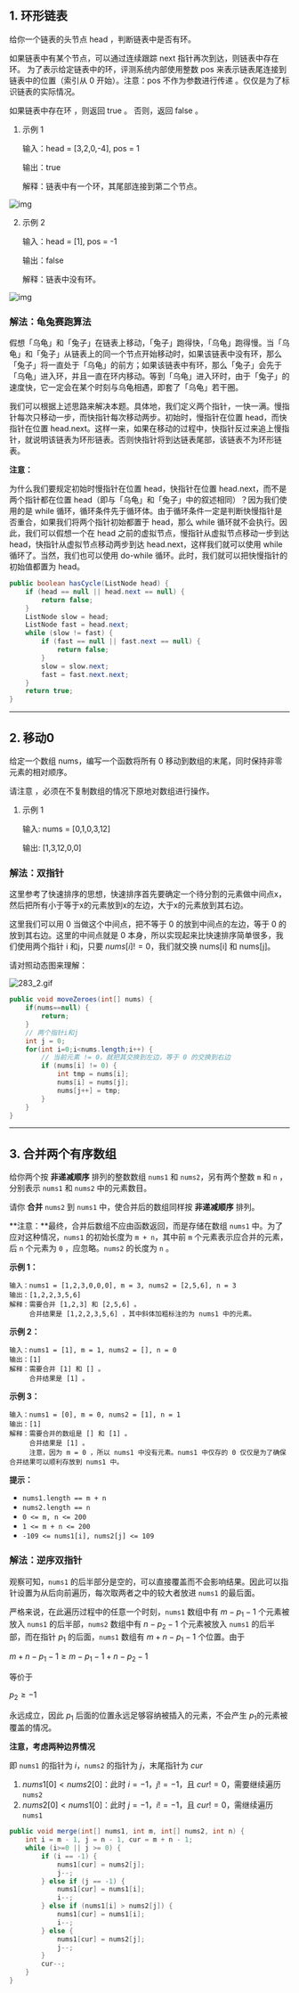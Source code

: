 ## 1. 环形链表

给你一个链表的头节点 head ，判断链表中是否有环。

如果链表中有某个节点，可以通过连续跟踪 next 指针再次到达，则链表中存在环。 为了表示给定链表中的环，评测系统内部使用整数 pos 来表示链表尾连接到链表中的位置（索引从 0 开始）。注意：pos 不作为参数进行传递 。仅仅是为了标识链表的实际情况。

如果链表中存在环 ，则返回 true 。 否则，返回 false 。

1. 示例 1

   输入：head = [3,2,0,-4], pos = 1

   输出：true

   解释：链表中有一个环，其尾部连接到第二个节点。

![img](https://assets.leetcode-cn.com/aliyun-lc-upload/uploads/2018/12/07/circularlinkedlist.png)



2. 示例 2

   输入：head = [1], pos = -1

   输出：false

   解释：链表中没有环。

![img](https://assets.leetcode-cn.com/aliyun-lc-upload/uploads/2018/12/07/circularlinkedlist_test3.png)



### 解法：龟兔赛跑算法

假想「乌龟」和「兔子」在链表上移动，「兔子」跑得快，「乌龟」跑得慢。当「乌龟」和「兔子」从链表上的同一个节点开始移动时，如果该链表中没有环，那么「兔子」将一直处于「乌龟」的前方；如果该链表中有环，那么「兔子」会先于「乌龟」进入环，并且一直在环内移动。等到「乌龟」进入环时，由于「兔子」的速度快，它一定会在某个时刻与乌龟相遇，即套了「乌龟」若干圈。

我们可以根据上述思路来解决本题。具体地，我们定义两个指针，一快一满。慢指针每次只移动一步，而快指针每次移动两步。初始时，慢指针在位置 head，而快指针在位置 head.next。这样一来，如果在移动的过程中，快指针反过来追上慢指针，就说明该链表为环形链表。否则快指针将到达链表尾部，该链表不为环形链表。

**注意：**

为什么我们要规定初始时慢指针在位置 head，快指针在位置 head.next，而不是两个指针都在位置 head（即与「乌龟」和「兔子」中的叙述相同）？因为我们使用的是 while 循环，循环条件先于循环体。由于循环条件一定是判断快慢指针是否重合，如果我们将两个指针初始都置于 head，那么 while 循环就不会执行。因此，我们可以假想一个在 head 之前的虚拟节点，慢指针从虚拟节点移动一步到达 head，快指针从虚拟节点移动两步到达 head.next，这样我们就可以使用 while 循环了。当然，我们也可以使用 do-while 循环。此时，我们就可以把快慢指针的初始值都置为 head。

```java
public boolean hasCycle(ListNode head) {
    if (head == null || head.next == null) {
        return false;
    }
    ListNode slow = head;
    ListNode fast = head.next;
    while (slow != fast) {
        if (fast == null || fast.next == null) {
            return false;
        }
        slow = slow.next;
        fast = fast.next.next;
    }
    return true;
}

```

---



## 2. 移动0

给定一个数组 nums，编写一个函数将所有 0 移动到数组的末尾，同时保持非零元素的相对顺序。

请注意 ，必须在不复制数组的情况下原地对数组进行操作。

1. 示例 1

   输入: nums = [0,1,0,3,12]

   输出: [1,3,12,0,0]



### 解法：双指针

这里参考了快速排序的思想，快速排序首先要确定一个待分割的元素做中间点x，然后把所有小于等于x的元素放到x的左边，大于x的元素放到其右边。

这里我们可以用 0 当做这个中间点，把不等于 0 的放到中间点的左边，等于 0 的放到其右边。这里的中间点就是 0 本身，所以实现起来比快速排序简单很多，我们使用两个指针 i 和j，只要 $nums[i]!=0$，我们就交换 nums[i] 和 nums[j]。

请对照动态图来理解：

![283_2.gif](https://pic.leetcode-cn.com/36d1ac5d689101cbf9947465e94753c626eab7fcb736ae2175f5d87ebc85fdf0-283_2.gif)

```java
public void moveZeroes(int[] nums) {
    if(nums==null) {
        return;
    }
    // 两个指针i和j
    int j = 0;
    for(int i=0;i<nums.length;i++) {
        // 当前元素 != 0，就把其交换到左边，等于 0 的交换到右边
        if (nums[i] != 0) {
            int tmp = nums[i];
            nums[i] = nums[j];
            nums[j++] = tmp;
        }
    }
}

```

---



## 3. 合并两个有序数组

给你两个按 **非递减顺序** 排列的整数数组 `nums1` 和 `nums2`，另有两个整数 `m` 和 `n` ，分别表示 `nums1` 和 `nums2` 中的元素数目。

请你 **合并** `nums2` 到 `nums1` 中，使合并后的数组同样按 **非递减顺序** 排列。

**注意：**最终，合并后数组不应由函数返回，而是存储在数组 `nums1` 中。为了应对这种情况，`nums1` 的初始长度为 `m + n`，其中前 `m` 个元素表示应合并的元素，后 `n` 个元素为 `0` ，应忽略。`nums2` 的长度为 `n` 。

 

**示例 1：**

```
输入：nums1 = [1,2,3,0,0,0], m = 3, nums2 = [2,5,6], n = 3
输出：[1,2,2,3,5,6]
解释：需要合并 [1,2,3] 和 [2,5,6] 。
     合并结果是 [1,2,2,3,5,6] ，其中斜体加粗标注的为 nums1 中的元素。
```

**示例 2：**

```
输入：nums1 = [1], m = 1, nums2 = [], n = 0
输出：[1]
解释：需要合并 [1] 和 [] 。
     合并结果是 [1] 。
```

**示例 3：**

```
输入：nums1 = [0], m = 0, nums2 = [1], n = 1
输出：[1]
解释：需要合并的数组是 [] 和 [1] 。
     合并结果是 [1] 。
     注意，因为 m = 0 ，所以 nums1 中没有元素。nums1 中仅存的 0 仅仅是为了确保合并结果可以顺利存放到 nums1 中。
```

 

**提示：**

- `nums1.length == m + n`
- `nums2.length == n`
- `0 <= m, n <= 200`
- `1 <= m + n <= 200`
- `-109 <= nums1[i], nums2[j] <= 109`



### 解法：逆序双指针

观察可知，`nums1` 的后半部分是空的，可以直接覆盖而不会影响结果。因此可以指针设置为从后向前遍历，每次取两者之中的较大者放进 `nums1` 的最后面。

严格来说，在此遍历过程中的任意一个时刻，`nums1` 数组中有 $m−p_1−1$ 个元素被放入 `nums1` 的后半部，`nums2` 数组中有 $n-p_2-1$ 个元素被放入 `nums1` 的后半部，而在指针 $p_1$ 的后面，`nums1` 数组有 $m+n−p_1−1$ 个位置。由于

$m+n−p_1−1≥m−p_1−1+n−p_2−1$

等价于

$p_2≥−1$

永远成立，因此 $p_1$ 后面的位置永远足够容纳被插入的元素，不会产生 $p_1$​ 的元素被覆盖的情况。

**注意，考虑两种边界情况**

即 `nums1` 的指针为 $i$，`nums2` 的指针为 $j$，末尾指针为 $cur$

1. $nums1[0] < nums2[0]$：此时 $i = -1$，$j != -1$，且 $cur != 0$，需要继续遍历 `nums2`
2. $nums2[0] < nums1[0]$：此时 $j=-1$，$i != -1$，且 $cur != 0$，需继续遍历 `nums1`

```java
public void merge(int[] nums1, int m, int[] nums2, int n) {
    int i = m - 1, j = n - 1, cur = m + n - 1;
    while (i>=0 || j >= 0) {
        if (i == -1) {
            nums1[cur] = nums2[j];
            j--;
        } else if (j == -1) {
            nums1[cur] = nums1[i];
            i--;
        } else if (nums1[i] > nums2[j]) {
            nums1[cur] = nums1[i];
            i--;
        } else {
            nums1[cur] = nums2[j];
            j--;
        }
        cur--;
    }
}
```

